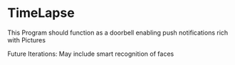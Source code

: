 # TimeLapse

This Program should function as a
doorbell enabling push notifications
rich with Pictures

Future Iterations: May include smart
recognition of faces

